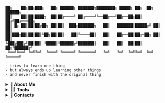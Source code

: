 
<div>

```
██╗    ██╗██╗███╗   ██╗ ██████╗ ███████╗████████╗ █████╗ ██╗  ██╗ ██████╗ 
██║    ██║██║████╗  ██║██╔════╝ ██╔════╝╚══██╔══╝██╔══██╗██║ ██╔╝██╔═══██╗
██║ █╗ ██║██║██╔██╗ ██║██║  ███╗███████╗   ██║   ███████║█████╔╝ ██║   ██║
██║███╗██║██║██║╚██╗██║██║   ██║╚════██║   ██║   ██╔══██║██╔═██╗ ██║   ██║
╚███╔███╔╝██║██║ ╚████║╚██████╔╝███████║   ██║   ██║  ██║██║  ██╗╚██████╔╝
 ╚══╝╚══╝ ╚═╝╚═╝  ╚═══╝ ╚═════╝ ╚══════╝   ╚═╝   ╚═╝  ╚═╝╚═╝  ╚═╝ ╚═════╝ 

- tries to learn one thing
- but always ends up learning other things 
- and never finish with the original thing
```


</div>


<details>

<summary><b>🌅 About Me </b></summary>

- Backend Developer
- Love aesthetic, vaporwave, cyberpunk style designs

</details>

<recommand-readings>


<details>

<summary><b>👨‍💻 Tools</b></summary>

- Language - Java, Dart, Typescript, SQL
- Framework - Spring Boot, Flutter, SvelteKit
- Cloud - AWS, Firebase

</details>

<recommand-readings>



</recommand-readings>

<details>

<summary><b>📱 Contacts</b></summary>

- GitHub - https://github.com/wingstako
- Neocities - https://wingstako.neocities.org
- LinkedIn - https://www.linkedin.com/in/stanleywkman
</details>

